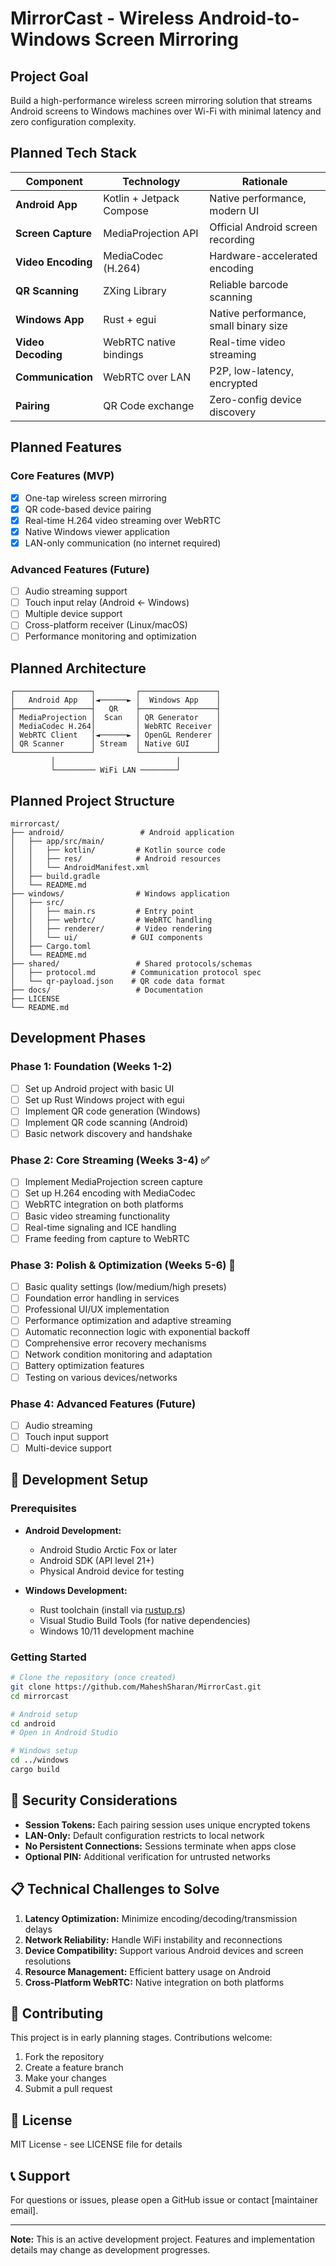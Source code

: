 # MirrorCast - Wireless Android-to-Windows Screen Mirroring

## Project Goal
Build a high-performance wireless screen mirroring solution that streams Android screens to Windows machines over Wi-Fi with minimal latency and zero configuration complexity.

## Planned Tech Stack

| Component | Technology | Rationale |
|-----------|------------|-----------|
| **Android App** | Kotlin + Jetpack Compose | Native performance, modern UI |
| **Screen Capture** | MediaProjection API | Official Android screen recording |
| **Video Encoding** | MediaCodec (H.264) | Hardware-accelerated encoding |
| **QR Scanning** | ZXing Library | Reliable barcode scanning |
| **Windows App** | Rust + egui | Native performance, small binary size |
| **Video Decoding** | WebRTC native bindings | Real-time video streaming |
| **Communication** | WebRTC over LAN | P2P, low-latency, encrypted |
| **Pairing** | QR Code exchange | Zero-config device discovery |

##  Planned Features

### Core Features (MVP)
- [x] One-tap wireless screen mirroring
- [x] QR code-based device pairing
- [x] Real-time H.264 video streaming over WebRTC
- [x] Native Windows viewer application
- [x] LAN-only communication (no internet required)

### Advanced Features (Future)
- [ ] Audio streaming support
- [ ] Touch input relay (Android ← Windows)
- [ ] Multiple device support
- [ ] Cross-platform receiver (Linux/macOS)
- [ ] Performance monitoring and optimization

## Planned Architecture

```
┌─────────────────┐         ┌─────────────────┐
│   Android App   │◄──────► │  Windows App    │
├─────────────────┤   QR    ├─────────────────┤
│ MediaProjection │  Scan   │ QR Generator    │
│ MediaCodec H.264│         │ WebRTC Receiver │
│ WebRTC Client   │◄──────► │ OpenGL Renderer │
│ QR Scanner      │ Stream  │ Native GUI      │
└─────────────────┘         └─────────────────┘
         │                           │
         └───────── WiFi LAN ────────┘
```

##  Planned Project Structure

```
mirrorcast/
├── android/                 # Android application
│   ├── app/src/main/
│   │   ├── kotlin/         # Kotlin source code
│   │   ├── res/            # Android resources
│   │   └── AndroidManifest.xml
│   ├── build.gradle
│   └── README.md
├── windows/                # Windows application
│   ├── src/
│   │   ├── main.rs         # Entry point
│   │   ├── webrtc/         # WebRTC handling
│   │   ├── renderer/       # Video rendering
│   │   └── ui/            # GUI components
│   ├── Cargo.toml
│   └── README.md
├── shared/                 # Shared protocols/schemas
│   ├── protocol.md        # Communication protocol spec
│   └── qr-payload.json    # QR code data format
├── docs/                   # Documentation
├── LICENSE
└── README.md
```

## Development Phases

### Phase 1: Foundation (Weeks 1-2)  
- [ ] Set up Android project with basic UI
- [ ] Set up Rust Windows project with egui
- [ ] Implement QR code generation (Windows)
- [ ] Implement QR code scanning (Android)
- [ ] Basic network discovery and handshake

### Phase 2: Core Streaming (Weeks 3-4) ✅
- [ ] Implement MediaProjection screen capture
- [ ] Set up H.264 encoding with MediaCodec
- [ ] WebRTC integration on both platforms
- [ ] Basic video streaming functionality
- [ ] Real-time signaling and ICE handling
- [ ] Frame feeding from capture to WebRTC

### Phase 3: Polish & Optimization (Weeks 5-6) 🔄  
- [ ] Basic quality settings (low/medium/high presets)
- [ ] Foundation error handling in services
- [ ] Professional UI/UX implementation 
- [ ] Performance optimization and adaptive streaming
- [ ] Automatic reconnection logic with exponential backoff
- [ ] Comprehensive error recovery mechanisms
- [ ] Network condition monitoring and adaptation
- [ ] Battery optimization features
- [ ] Testing on various devices/networks

### Phase 4: Advanced Features (Future)
- [ ] Audio streaming
- [ ] Touch input support
- [ ] Multi-device support

## 🔧 Development Setup

### Prerequisites
- **Android Development:**
  - Android Studio Arctic Fox or later
  - Android SDK (API level 21+)
  - Physical Android device for testing
  
- **Windows Development:**
  - Rust toolchain (install via [rustup.rs](https://rustup.rs/))
  - Visual Studio Build Tools (for native dependencies)
  - Windows 10/11 development machine

### Getting Started
```bash
# Clone the repository (once created)
git clone https://github.com/MaheshSharan/MirrorCast.git
cd mirrorcast

# Android setup
cd android
# Open in Android Studio

# Windows setup  
cd ../windows
cargo build
```

## 🔐 Security Considerations

- **Session Tokens:** Each pairing session uses unique encrypted tokens
- **LAN-Only:** Default configuration restricts to local network
- **No Persistent Connections:** Sessions terminate when apps close
- **Optional PIN:** Additional verification for untrusted networks

## 📋 Technical Challenges to Solve

1. **Latency Optimization:** Minimize encoding/decoding/transmission delays
2. **Network Reliability:** Handle WiFi instability and reconnections  
3. **Device Compatibility:** Support various Android devices and screen resolutions
4. **Resource Management:** Efficient battery usage on Android
5. **Cross-Platform WebRTC:** Native integration on both platforms

## 🤝 Contributing

This project is in early planning stages. Contributions welcome:

1. Fork the repository
2. Create a feature branch
3. Make your changes
4. Submit a pull request

## 📄 License

MIT License - see LICENSE file for details

## 📞 Support

For questions or issues, please open a GitHub issue or contact [maintainer email].

---

**Note:** This is an active development project. Features and implementation details may change as development progresses.
